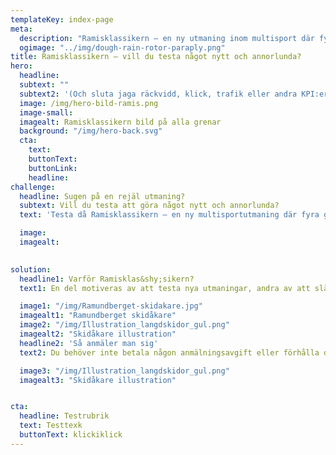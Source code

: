 ```yaml
---
templateKey: index-page
meta: 
  description: "Ramisklassikern – en ny utmaning inom multisport där fyra grenar görs individuellt under 12 månader."
  ogimage: "../img/dough-rain-rotor-paraply.png"
title: Ramisklassikern – vill du testa något nytt och annorlunda?
hero:
  headline: 
  subtext: ""
  subtext2: '(Och sluta jaga räckvidd, klick, trafik eller andra KPI:er som inte gör någon skillnad för ditt bankkonto)' 
  image: /img/hero-bild-ramis.png
  image-small: 
  imagealt: Ramisklassikern bild på alla grenar
  background: "/img/hero-back.svg"
  cta: 
    text: 
    buttonText: 
    buttonLink: 
    headline: 
challenge:
  headline: Sugen på en rejäl utmaning?
  subtext: Vill du testa att göra något nytt och annorlunda?
  text: 'Testa då Ramisklassikern – en ny multisportutmaning där fyra grenar görs individuellt under 12 månader. <br><br>Denna utmaning passar alla, elit såväl som motionärer. Alla grenar genomförs i Ramundbergets närområde, när du vill. Börja med det moment du önskar och du har sedan ett år på dig att genomföra de tre kvarvarande. Alla får plats och det är dessutom gratis. Lycka till!' 

  image:
  imagealt: 
        

solution:
  headline1: Varför Ramisklas&shy;sikern?
  text1: En del motiveras av att testa nya utmaningar, andra av att slå sina personliga rekord. Här är inte det viktigaste att komma först eller att tävla mot andra, tiden är inte det väsentliga, utan att man tävlar och utmanar sig själv. (Även om det självklart känns ganska härligt att slå kompisgänget eller syrran.) Men oavsett vad man går i gång på är stoltheten att ha genomfört denna prestation enorm.<br><br> Vi hoppas att denna utmaning fungerar som motivation till att komma i gång med vardagsträningen, att testa nya sporter och får dig att tänja på dina gränser. Och som om detta inte vore nog, den ger dig dessutom tillfälle till att få njuta av den fantastiska och storslagna naturen uppe hos oss i Ramundberget.

  image1: "/img/Ramundberget-skidakare.jpg"
  imagealt1: "Ramundberget skidåkare"
  image2: "/img/Illustration_langdskidor_gul.png"    
  imagealt2: "Skidåkare illustration"
  headline2: 'Så anmäler man sig'
  text2: Du behöver inte betala någon anmälningsavgift eller förhålla dig till några specifika datum. Här är det till stor del naturen och väder som håller i agendan och schemat. Ja, och din tillgänglighet och lust förstås. Tryck på knappen för att registrera din medverkan.

  image3: "/img/Illustration_langdskidor_gul.png"
  imagealt3: "Skidåkare illustration"


cta:
  headline: Testrubrik
  text: Testtexk
  buttonText: klickiklick
---
```

